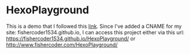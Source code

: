 # HexoPlayground

This is a demo that I followed this [link](https://www.sitepoint.com/project-documentation-hexo/).
Since I've added a CNAME for my site: fishercoder1534.github.io, I can access this project either via this url: https://fishercoder1534.github.io/HexoPlayground/ or http://www.fishercoder.com/HexoPlayground/ 
